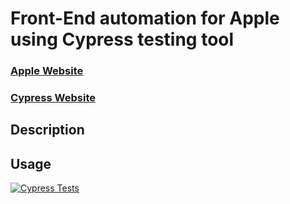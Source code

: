 # Front-End automation for Apple using Cypress testing tool

### [Apple Website](https://www.apple.com/)

### [Cypress Website](https://www.cypress.io/)



## Description

## Usage




[![Cypress Tests](https://github.com/mohamedmoheyeldin/tesla_cypress/actions/workflows/cypress.yml/badge.svg)](https://github.com/mohamedmoheyeldin/tesla_cypress/actions/workflows/cypress.yml)





